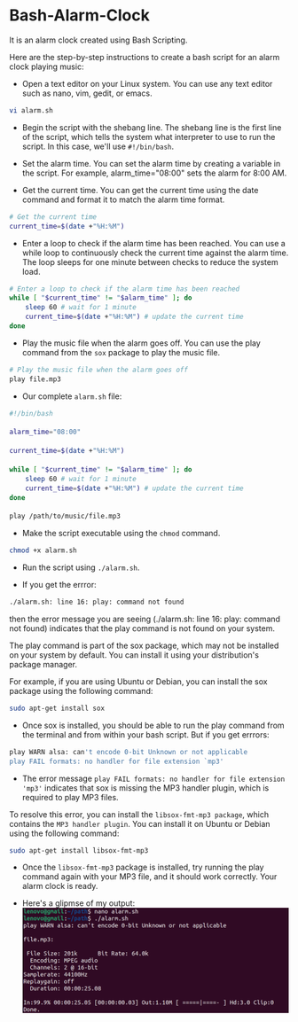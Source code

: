 # Bash-Alarm-Clock
It is an alarm clock created using Bash Scripting.

Here are the step-by-step instructions to create a bash script for an alarm clock playing music:

*  Open a text editor on your Linux system. You can use any text editor such as nano, vim, gedit, or emacs.
```bash
vi alarm.sh
```
* Begin the script with the shebang line. The shebang line is the first line of the script, which tells the system what interpreter to use to run the script. In this case, we'll use `#!/bin/bash`.

* Set the alarm time. You can set the alarm time by creating a variable in the script. For example, alarm_time="08:00" sets the alarm for 8:00 AM.

* Get the current time. You can get the current time using the date command and format it to match the alarm time format.

```bash
# Get the current time
current_time=$(date +"%H:%M")
```

* Enter a loop to check if the alarm time has been reached. You can use a while loop to continuously check the current time against the alarm time. The loop sleeps for one minute between checks to reduce the system load.
```bash
# Enter a loop to check if the alarm time has been reached
while [ "$current_time" != "$alarm_time" ]; do
    sleep 60 # wait for 1 minute
    current_time=$(date +"%H:%M") # update the current time
done
```
* Play the music file when the alarm goes off. You can use the play command from the `sox` package to play the music file.

```bash
# Play the music file when the alarm goes off
play file.mp3
```

* Our complete `alarm.sh` file:

```bash
#!/bin/bash

alarm_time="08:00"

current_time=$(date +"%H:%M")

while [ "$current_time" != "$alarm_time" ]; do
    sleep 60 # wait for 1 minute
    current_time=$(date +"%H:%M") # update the current time
done

play /path/to/music/file.mp3
```

* Make the script executable using the `chmod` command.

```bash
chmod +x alarm.sh
```

* Run the script using `./alarm.sh`.

* If you get the errror: 

```bash
./alarm.sh: line 16: play: command not found
```
then the error message you are seeing (./alarm.sh: line 16: play: command not found) indicates that the play command is not found on your system.

The play command is part of the sox package, which may not be installed on your system by default. You can install it using your distribution's package manager.

For example, if you are using Ubuntu or Debian, you can install the sox package using the following command:

```bash
sudo apt-get install sox
```

* Once sox is installed, you should be able to run the play command from the terminal and from within your bash script. But if you get errrors: 

```bash
play WARN alsa: can't encode 0-bit Unknown or not applicable
play FAIL formats: no handler for file extension `mp3'
```

* The error message `play FAIL formats: no handler for file extension 'mp3'` indicates that sox is missing the MP3 handler plugin, which is required to play MP3 files.

To resolve this error, you can install the `libsox-fmt-mp3 package`, which contains the `MP3 handler plugin`. You can install it on Ubuntu or Debian using the following command:

```bash
sudo apt-get install libsox-fmt-mp3
```

* Once the `libsox-fmt-mp3` package is installed, try running the play command again with your MP3 file, and it should work correctly. Your alarm clock is ready.

* Here's a glipmse of my output:
![output](img.png)

